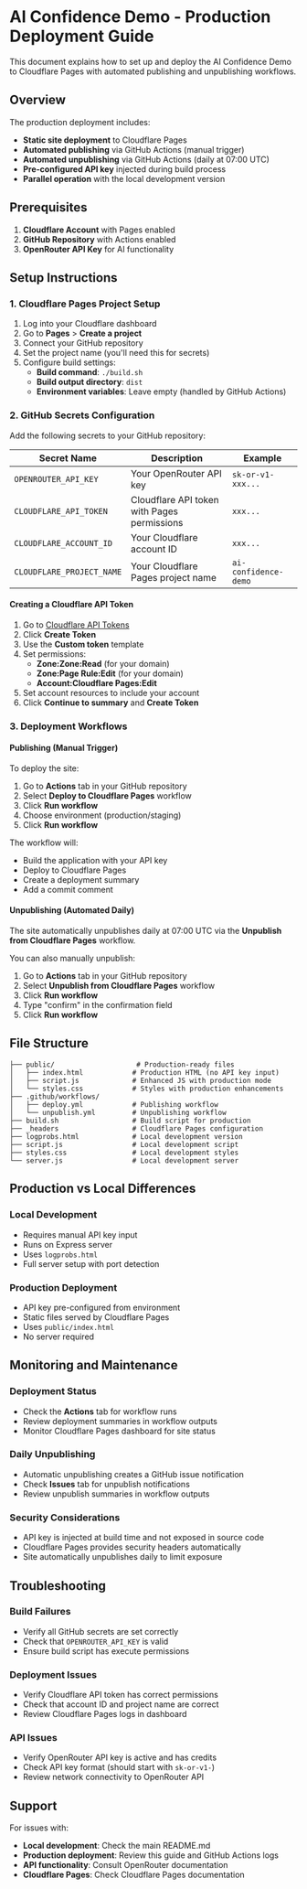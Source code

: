 # AI Confidence Demo - Production Deployment Guide

This document explains how to set up and deploy the AI Confidence Demo to Cloudflare Pages with automated publishing and unpublishing workflows.

## Overview

The production deployment includes:

- **Static site deployment** to Cloudflare Pages
- **Automated publishing** via GitHub Actions (manual trigger)
- **Automated unpublishing** via GitHub Actions (daily at 07:00 UTC)
- **Pre-configured API key** injected during build process
- **Parallel operation** with the local development version

## Prerequisites

1. **Cloudflare Account** with Pages enabled
2. **GitHub Repository** with Actions enabled
3. **OpenRouter API Key** for AI functionality

## Setup Instructions

### 1. Cloudflare Pages Project Setup

1. Log into your Cloudflare dashboard
2. Go to **Pages** > **Create a project**
3. Connect your GitHub repository
4. Set the project name (you'll need this for secrets)
5. Configure build settings:
   - **Build command**: `./build.sh`
   - **Build output directory**: `dist`
   - **Environment variables**: Leave empty (handled by GitHub Actions)

### 2. GitHub Secrets Configuration

Add the following secrets to your GitHub repository:

| Secret Name | Description | Example |
|-------------|-------------|---------|
| `OPENROUTER_API_KEY` | Your OpenRouter API key | `sk-or-v1-xxx...` |
| `CLOUDFLARE_API_TOKEN` | Cloudflare API token with Pages permissions | `xxx...` |
| `CLOUDFLARE_ACCOUNT_ID` | Your Cloudflare account ID | `xxx...` |
| `CLOUDFLARE_PROJECT_NAME` | Your Cloudflare Pages project name | `ai-confidence-demo` |

#### Creating a Cloudflare API Token

1. Go to [Cloudflare API Tokens](https://dash.cloudflare.com/profile/api-tokens)
2. Click **Create Token**
3. Use the **Custom token** template
4. Set permissions:
   - **Zone:Zone:Read** (for your domain)
   - **Zone:Page Rule:Edit** (for your domain)  
   - **Account:Cloudflare Pages:Edit**
5. Set account resources to include your account
6. Click **Continue to summary** and **Create Token**

### 3. Deployment Workflows

#### Publishing (Manual Trigger)

To deploy the site:

1. Go to **Actions** tab in your GitHub repository
2. Select **Deploy to Cloudflare Pages** workflow
3. Click **Run workflow**
4. Choose environment (production/staging)
5. Click **Run workflow**

The workflow will:
- Build the application with your API key
- Deploy to Cloudflare Pages
- Create a deployment summary
- Add a commit comment

#### Unpublishing (Automated Daily)

The site automatically unpublishes daily at 07:00 UTC via the **Unpublish from Cloudflare Pages** workflow.

You can also manually unpublish:

1. Go to **Actions** tab in your GitHub repository
2. Select **Unpublish from Cloudflare Pages** workflow  
3. Click **Run workflow**
4. Type "confirm" in the confirmation field
5. Click **Run workflow**

## File Structure

```
├── public/                    # Production-ready files
│   ├── index.html            # Production HTML (no API key input)
│   ├── script.js             # Enhanced JS with production mode
│   └── styles.css            # Styles with production enhancements
├── .github/workflows/
│   ├── deploy.yml            # Publishing workflow
│   └── unpublish.yml         # Unpublishing workflow
├── build.sh                  # Build script for production
├── _headers                  # Cloudflare Pages configuration
├── logprobs.html             # Local development version
├── script.js                 # Local development script
├── styles.css                # Local development styles
└── server.js                 # Local development server
```

## Production vs Local Differences

### Local Development
- Requires manual API key input
- Runs on Express server
- Uses `logprobs.html`
- Full server setup with port detection

### Production Deployment
- API key pre-configured from environment
- Static files served by Cloudflare Pages
- Uses `public/index.html`
- No server required

## Monitoring and Maintenance

### Deployment Status
- Check the **Actions** tab for workflow runs
- Review deployment summaries in workflow outputs
- Monitor Cloudflare Pages dashboard for site status

### Daily Unpublishing
- Automatic unpublishing creates a GitHub issue notification
- Check **Issues** tab for unpublish notifications
- Review unpublish summaries in workflow outputs

### Security Considerations
- API key is injected at build time and not exposed in source code
- Cloudflare Pages provides security headers automatically
- Site automatically unpublishes daily to limit exposure

## Troubleshooting

### Build Failures
- Verify all GitHub secrets are set correctly
- Check that `OPENROUTER_API_KEY` is valid
- Ensure build script has execute permissions

### Deployment Issues
- Verify Cloudflare API token has correct permissions
- Check that account ID and project name are correct
- Review Cloudflare Pages logs in dashboard

### API Issues
- Verify OpenRouter API key is active and has credits
- Check API key format (should start with `sk-or-v1-`)
- Review network connectivity to OpenRouter API

## Support

For issues with:
- **Local development**: Check the main README.md
- **Production deployment**: Review this guide and GitHub Actions logs
- **API functionality**: Consult OpenRouter documentation
- **Cloudflare Pages**: Check Cloudflare Pages documentation

